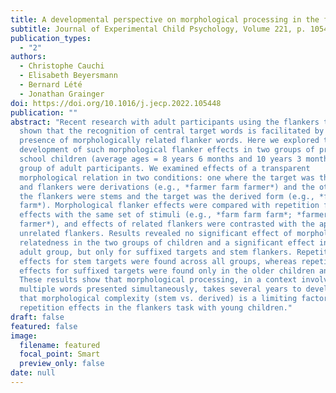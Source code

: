 ```yaml
---
title: A developmental perspective on morphological processing in the flankers task
subtitle: Journal of Experimental Child Psychology, Volume 221, p. 105448
publication_types:
  - "2"
authors:
  - Christophe Cauchi
  - Elisabeth Beyersmann
  - Bernard Lété 
  - Jonathan Grainger
doi: https://doi.org/10.1016/j.jecp.2022.105448
publication: ""
abstract: "Recent research with adult participants using the flankers task has
  shown that the recognition of central target words is facilitated by the
  presence of morphologically related flanker words. Here we explored the
  development of such morphological flanker effects in two groups of primary
  school children (average ages = 8 years 6 months and 10 years 3 months) and a
  group of adult participants. We examined effects of a transparent
  morphological relation in two conditions: one where the target was the stem
  and flankers were derivations (e.g., *farmer farm farmer*) and the other where
  the flankers were stems and the target was the derived form (e.g., *farm farmer
  farm*). Morphological flanker effects were compared with repetition flanker
  effects with the same set of stimuli (e.g., *farm farm farm*; *farmer farmer
  farmer*), and effects of related flankers were contrasted with the appropriate
  unrelated flankers. Results revealed no significant effect of morphological
  relatedness in the two groups of children and a significant effect in the
  adult group, but only for suffixed targets and stem flankers. Repetition
  effects for stem targets were found across all groups, whereas repetition
  effects for suffixed targets were found only in the older children and adults.
  These results show that morphological processing, in a context involving
  multiple words presented simultaneously, takes several years to develop and
  that morphological complexity (stem vs. derived) is a limiting factor for
  repetition effects in the flankers task with young children."
draft: false
featured: false
image:
  filename: featured
  focal_point: Smart
  preview_only: false
date: null
---
```


